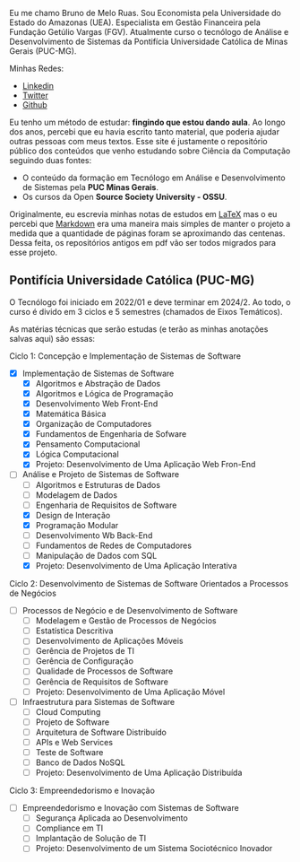 <link rel="stylesheet" href="//cdnjs.cloudflare.com/ajax/libs/highlight.js/11.2.0/styles/atom-one-dark-reasonable.min.css">
<script src="//cdnjs.cloudflare.com/ajax/libs/highlight.js/11.2.0/highlight.min.js"></script>
<script>hljs.initHighlightingOnLoad();</script>


Eu me chamo Bruno de Melo Ruas. Sou Economista pela Universidade do Estado do Amazonas (UEA). Especialista em Gestão Financeira pela Fundação Getúlio Vargas (FGV). Atualmente curso o tecnólogo de Análise e Desenvolvimento de Sistemas da Pontifícia Universidade Católica de Minas Gerais (PUC-MG).

Minhas Redes:

 - [Linkedin](https://www.linkedin.com/in/brunoruas2/)
 - [Twitter](https://twitter.com/bruno_ruas2)
 - [Github](https://github.com/brunoruas2)

Eu tenho um método de estudar: **fingindo que estou dando aula**. Ao longo dos anos, percebi que eu havia escrito tanto material, que poderia ajudar outras pessoas com meus textos. Esse site é justamente o repositório público dos conteúdos que venho estudando sobre Ciência da Computação seguindo duas fontes:

 - O conteúdo da formação em Tecnólogo em Análise e Desenvolvimento de Sistemas pela **PUC Minas Gerais**.
 - Os cursos da Open **Source Society University - OSSU**.

Originalmente, eu escrevia minhas notas de estudos em [LaTeX](https://www.latex-project.org/#:~:text=LaTeX%20is%20a%20high%2Dquality,is%20available%20as%20free%20software.) mas o eu percebi que [Markdown](https://www.markdownguide.org/) era uma maneira mais simples de manter o projeto a medida que a quantidade de páginas foram se aproximando das centenas. Dessa feita, os repositórios antigos em pdf vão ser todos migrados para esse projeto.

## Pontifícia Universidade Católica (PUC-MG)

O Tecnólogo foi iniciado em 2022/01 e deve terminar em 2024/2. Ao todo, o curso é divido em 3 ciclos e 5 semestres (chamados de Eixos Temáticos).

As matérias técnicas que serão estudas (e terão as minhas anotações salvas aqui) são essas:

Ciclo 1: Concepção e Implementação de Sistemas de Software

  - [x] Implementação de Sistemas de Software
      - [x] Algoritmos e Abstração de Dados
      - [x] Algoritmos e Lógica de Programação
      - [x] Desenvolvimento Web Front-End
      - [x] Matemática Básica
      - [x] Organização de Computadores
      - [x] Fundamentos de Engenharia de Sofware
      - [x] Pensamento Computacional
      - [x] Lógica Computacional
      - [x] Projeto: Desenvolvimento de Uma Aplicação Web Fron-End

  - [ ] Análise e Projeto de Sistemas de Software
      - [ ] Algoritmos e Estruturas de Dados
      - [ ] Modelagem de Dados
      - [ ] Engenharia de Requisitos de Software
      - [x] Design de Interação
      - [x] Programação Modular
      - [ ] Desenvolvimento Wb Back-End
      - [ ] Fundamentos de Redes de Computadores
      - [ ] Manipulação de Dados com SQL
      - [x] Projeto: Desenvolvimento de Uma Aplicação Interativa

Ciclo 2: Desenvolvimento de Sistemas de Software Orientados a Processos de Negócios

  - [ ] Processos de Negócio e de Desenvolvimento de Software
      - [ ] Modelagem e Gestão de Processos de Negócios
      - [ ] Estatística Descritiva
      - [ ] Desenvolvimento de Aplicações Móveis
      - [ ] Gerência de Projetos de TI
      - [ ] Gerência de Configuração
      - [ ] Qualidade de Processos de Software
      - [ ] Gerência de Requisitos de Software
      - [ ] Projeto: Desenvolvimento de Uma Aplicação Móvel

  - [ ] Infraestrutura para Sistemas de Software
      - [ ] Cloud Computing
      - [ ] Projeto de Software
      - [ ] Arquitetura de Software Distribuído
      - [ ] APIs e Web Services
      - [ ] Teste de Software
      - [ ] Banco de Dados NoSQL
      - [ ] Projeto: Desenvolvimento de Uma Aplicação Distribuída

Ciclo 3: Empreendedorismo e Inovação

  - [ ] Empreendedorismo e Inovação com Sistemas de Software
      - [ ] Segurança Aplicada ao Desenvolvimento
      - [ ] Compliance em TI
      - [ ] Implantação de Solução de TI
      - [ ] Projeto: Desenvolvimento de um Sistema Sociotécnico Inovador
